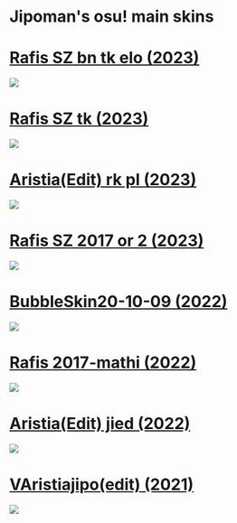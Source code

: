 # Jipoman's osu! main skins

# [Rafis SZ bn tk elo (2023)](https://mega.nz/file/he91GagC#AgGJ4BwLkv_Sonvan0O9U4yvQxj0zsopu-oZOYwJeTI)
![](https://i.imgur.com/OZiKA1R.jpg)

# [Rafis SZ tk (2023)](https://mega.nz/file/dfEDwAYQ#UBoCRjDwAZkqZbxiLp2Vb7486HNBWlyGTTRfO94OZ-U)
![](https://i.imgur.com/YUZ1eA9.jpg)

# [Aristia(Edit) rk pl (2023)](https://mega.nz/file/sfEigSTK#QKmghAchnVO-IWfLlkZHuiXI4G3uZ8r92xQo7p76Yyk)
![](https://i.imgur.com/quDfnHh.jpg)

# [Rafis SZ 2017 or 2 (2023)](https://mega.nz/file/UKdkHCIb#7S6ySDWxsN9dKzgdMBvQWN1qQxOpPwuFf3G1osVQyWc)
![](https://i.imgur.com/dCfCyMb.jpg)

# [BubbleSkin20-10-09 (2022)](https://drive.google.com/uc?id=1EWEw9QVQTfzPUow7sOzMTO7aWeE2Jc5o&export=download)
![](https://i.imgur.com/oifZnX1.jpg)

# [Rafis 2017-mathi (2022)](https://drive.google.com/uc?id=1hb1m4XKV0sjIierJrDQWrluSLavidoup&export=download)
![](https://i.imgur.com/XxxnA7J.jpg)

# [Aristia(Edit) jied (2022)](https://drive.google.com/uc?id=1uKZgF6HU6wVGNAHsK2TYNcQVk0d8s-2R&export=download)
![](https://i.imgur.com/i3R9rAV.jpg)

# [VAristiajipo(edit) (2021)](https://drive.google.com/uc?id=1YYjzcRJNqaHdKGZrCeEDCaXudPd62cm9&export=download)
![](https://i.imgur.com/VYpjOp5.jpg)

